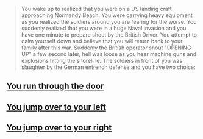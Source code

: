 >You wake up to realized that you were on a US landing craft approaching Normandy Beach. You were carrying heavy equipment as you realized the soldiers around you are fearing for the worse. You suddenly realized that you were in a huge Naval invasion and you have one minute to prepare shout by the British Driver. You attempt to calm yourself down and believe that you will return back to your family after this war. Suddenly the British operator shout "OPENING UP" a few second later, hell was loose as you hear machine guns and explosions hitting the shoreline. The soldiers in front of you was slaughter by the German entrench defense and you have two choice:

## [You run through the door](situation/Run-Door.md)

## [You jump over to your left](situation/Left-Side.md)

## [You jump over to your right](situation/Right-Side.md)